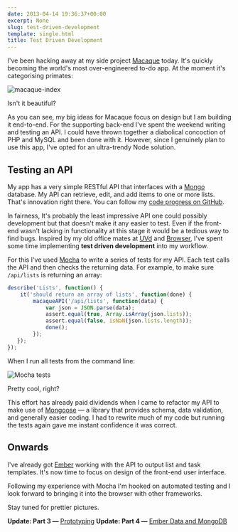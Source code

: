 ```yaml
---
date: 2013-04-14 19:36:37+00:00
excerpt: None
slug: test-driven-development
template: single.html
title: Test Driven Development
---
```


I've been hacking away at my side project [Macaque](/2013/04/07/macaque-a-new-project/) today. It's quickly becoming the world's most over-engineered to-do app. At the moment it's categorising primates:

![macaque-index](/images/blog/2013/macaque-index.png)

Isn't it beautiful?

As you can see, my big ideas for Macaque focus on design but I am building it end-to-end. For the supporting back-end I've spent the weekend writing and testing an API. I could have thrown together a diabolical concoction of PHP and MySQL and been done with it. However, since I genuinely plan to use this app, I've opted for an ultra-trendy Node solution.

## Testing an API

My app has a very simple RESTful API that interfaces with a [Mongo](http://www.mongodb.org/) database. My API can retrieve, edit, and add items to one or more lists. That's innovation right there. You can follow my [code progress on GitHub](https://github.com/dbushell/Macaque).

In fairness, It's probably the least impressive API one could possibly development but that doesn't make it any easier to test. Even if the front-end wasn't lacking in functionality at this stage it would be a tedious way to find bugs. Inspired by my old office mates at [UVd](http://www.uvd.co.uk/blog/a-night-of-tdd-and-full-stack-bdd-review/) and [Browser](http://www.browserlondon.com/blog/2013/03/tdd-and-bdd/), I've spent some time implementing **test driven development** into my workflow.

For this I've used [Mocha](http://visionmedia.github.io/mocha/) to write a series of tests for my API. Each test calls the API and then checks the returning data. For example, to make sure `/api/lists` is returning an array:

````javascript
describe('Lists', function() {
    it('should return an array of lists', function(done) {
        macaqueAPI('/api/lists', function(data) {
            var json = JSON.parse(data);
            assert.equal(true, Array.isArray(json.lists));
            assert.equal(false, isNaN(json.lists.length));
            done();
        });
   });
});
````

When I run all tests from the command line:

![Mocha tests](/images/blog/2013/macaque-mocha-tests.png)

Pretty cool, right?

This effort has already paid dividends when I came to refactor my API to make use of [Mongoose](http://mongoosejs.com/) — a library that provides schema, data validation, and generally easier coding. I had to rewrite much of my code but running the tests again gave me instant confidence it was correct.

## Onwards

I've already got [Ember](http://emberjs.com/) working with the API to output list and task templates. It's now time to focus on design of the front-end user interface.

Following my experience with Mocha I'm hooked on automated testing and I look forward to bringing it into the browser with other frameworks.

Stay tuned for prettier pictures.

**Update: Part 3 —** [Prototyping](/2013/04/18/prototyping/)
**Update: Part 4 —** [Ember Data and MongoDB](/2013/04/25/ember-data-and-mongodb/)
